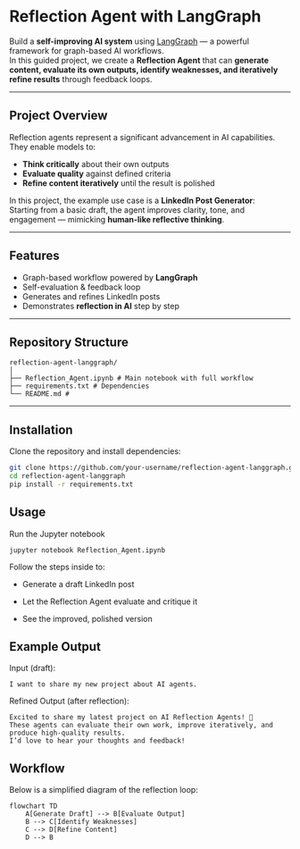 # Reflection Agent with LangGraph

Build a **self-improving AI system** using [LangGraph](https://github.com/langchain-ai/langgraph) — a powerful framework for graph-based AI workflows.  
In this guided project, we create a **Reflection Agent** that can **generate content, evaluate its own outputs, identify weaknesses, and iteratively refine results** through feedback loops.  

---

## Project Overview
Reflection agents represent a significant advancement in AI capabilities.  
They enable models to:
- **Think critically** about their own outputs  
- **Evaluate quality** against defined criteria  
- **Refine content iteratively** until the result is polished  

In this project, the example use case is a **LinkedIn Post Generator**:  
Starting from a basic draft, the agent improves clarity, tone, and engagement — mimicking **human-like reflective thinking**.

---

## Features
- Graph-based workflow powered by **LangGraph**  
- Self-evaluation & feedback loop  
- Generates and refines LinkedIn posts  
- Demonstrates **reflection in AI** step by step  

---

## Repository Structure
```
reflection-agent-langgraph/
│
├── Reflection_Agent.ipynb # Main notebook with full workflow
├── requirements.txt # Dependencies
└── README.md #
```

---

## Installation
Clone the repository and install dependencies:

```bash
git clone https://github.com/your-username/reflection-agent-langgraph.git
cd reflection-agent-langgraph
pip install -r requirements.txt
```

## Usage

Run the Jupyter notebook
```
jupyter notebook Reflection_Agent.ipynb
```
Follow the steps inside to:

- Generate a draft LinkedIn post

- Let the Reflection Agent evaluate and critique it

- See the improved, polished version

## Example Output

Input (draft):
```
I want to share my new project about AI agents.
```
Refined Output (after reflection):
```
Excited to share my latest project on AI Reflection Agents! 🚀  
These agents can evaluate their own work, improve iteratively, and produce high-quality results.  
I’d love to hear your thoughts and feedback!
```
## Workflow
Below is a simplified diagram of the reflection loop:
```
flowchart TD
    A[Generate Draft] --> B[Evaluate Output]
    B --> C[Identify Weaknesses]
    C --> D[Refine Content]
    D --> B
```
